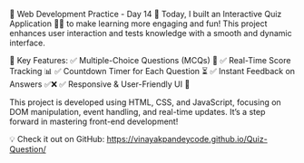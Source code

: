 🚀 Web Development Practice - Day 14 🎯
Today, I built an Interactive Quiz Application 🧠✨ to make learning more engaging and fun! This project enhances user interaction and tests knowledge with a smooth and dynamic interface.

🔹 Key Features:
✅ Multiple-Choice Questions (MCQs) 📝
✅ Real-Time Score Tracking 📊
✅ Countdown Timer for Each Question ⏳
✅ Instant Feedback on Answers ✅❌
✅ Responsive & User-Friendly UI 🎨

This project is developed using HTML, CSS, and JavaScript, focusing on DOM manipulation, event handling, and real-time updates. It’s a step forward in mastering front-end development!

💡 Check it out on GitHub: https://vinayakpandeycode.github.io/Quiz-Question/

